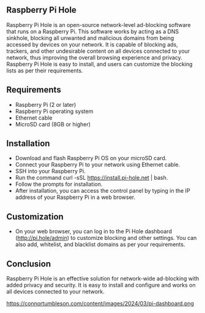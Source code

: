 Raspberry Pi Hole
-------------------
Raspberry Pi Hole is an open-source network-level ad-blocking software that runs on a Raspberry Pi. This software works by acting as a DNS sinkhole, blocking all unwanted and malicious domains from being accessed by devices on your network. It is capable of blocking ads, trackers, and other undesirable content on all devices connected to your network, thus improving the overall browsing experience and privacy. Raspberry Pi Hole is easy to install, and users can customize the blocking lists as per their requirements.

Requirements
---------------
-   Raspberry Pi (2 or later)
-   Raspberry Pi operating system
-   Ethernet cable
-   MicroSD card (8GB or higher)

Installation
---------------
- Download and flash Raspberry Pi OS on your microSD card.
- Connect your Raspberry Pi to your network using Ethernet cable.
- SSH into your Raspberry Pi.
- Run the command curl -sSL https://install.pi-hole.net | bash.
- Follow the prompts for installation.
- After installation, you can access the control panel by typing in the IP address of your Raspberry Pi in a web browser.

Customization
----------------------------------
- On your web browser, you can log in to the Pi Hole dashboard (http://pi.hole/admin) to customize blocking and other settings. You can also add, whitelist, and blacklist domains as per your requirements.

Conclusion
----------------------------------
Raspberry Pi Hole is an effective solution for network-wide ad-blocking with added privacy and security. It is easy to install and configure and works on all devices connected to your network.


https://connortumbleson.com/content/images/2024/03/pi-dashboard.png
